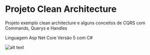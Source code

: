 # Projeto Clean Architecture

Projeto exemplo clean architecture e alguns conceitos de CQRS com Commands, Querys e Handles

Linguagem Asp Net Core Versão 5 com C#

![alt text](path/documents/CleanArchitecture.png)
